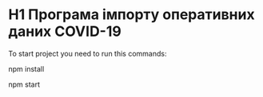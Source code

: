 H1 Програма імпорту оперативних даних COVID-19
=============


To start project you need to run this commands:

npm install

npm start


